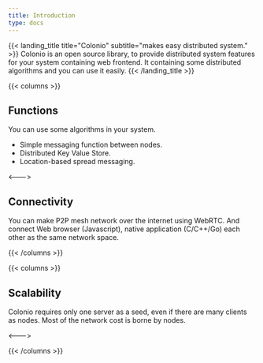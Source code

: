 ```yaml
---
title: Introduction
type: docs
---
```


{{< landing_title title="Colonio" subtitle="makes easy distributed system." >}}
Colonio is an open source library, to provide distributed system features for your system containing web frontend.
It containing some distributed algorithms and you can use it easily.
{{< /landing_title >}}

{{< columns >}}

## Functions

You can use some algorithms in your system.

- Simple messaging function between nodes.
- Distributed Key Value Store.
- Location-based spread messaging.

<--->

## Connectivity

You can make P2P mesh network over the internet using WebRTC.
And connect Web browser (Javascript), native application (C/C++/Go) each other as the same network space.

{{< /columns >}}

{{< columns >}}

## Scalability

Colonio requires only one server as a seed, even if there are many clients as nodes.
Most of the network cost is borne by nodes.

<--->

{{< /columns >}}